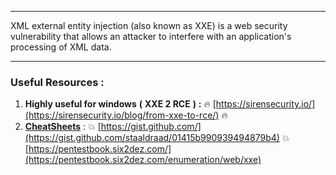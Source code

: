 - - -
XML external entity injection (also known as XXE) is a web security vulnerability that allows an attacker to interfere with an application's processing of XML data.

- - -

### Useful Resources : 
1. **Highly useful for windows** **(** **XXE 2 RCE** **)** **:** 🔥️ [https://sirensecurity.io/](https://sirensecurity.io/blog/from-xxe-to-rce/) 🔥️
2. **<u>CheatSheets</u>** : 
			💥️ [https://gist.github.com/](https://gist.github.com/staaldraad/01415b990939494879b4)
			💥️ [https://pentestbook.six2dez.com/](https://pentestbook.six2dez.com/enumeration/web/xxe)


 
